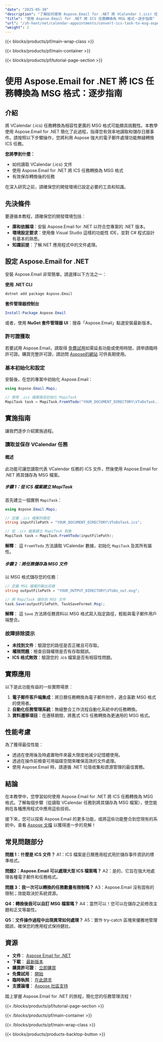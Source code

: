 ```yaml
---
"date": "2025-05-30"
"description": "了解如何使用 Aspose.Email for .NET 將 VCalendar (.ics) 任務轉換為 MSG 格式。本指南將逐步說明如何實現任務的無縫轉換。"
"title": "使用 Aspose.Email for .NET 將 ICS 任務轉換為 MSG 格式－逐步指南"
"url": "/zh-hant/net/calendar-appointments/convert-ics-task-to-msg-aspose-email-net/"
"weight": 1
---
```


{{< blocks/products/pf/main-wrap-class >}}

{{< blocks/products/pf/main-container >}}

{{< blocks/products/pf/tutorial-page-section >}}
# 使用 Aspose.Email for .NET 將 ICS 任務轉換為 MSG 格式：逐步指南

## 介紹

將 VCalendar (.ics) 任務轉換為相容性更廣的 MSG 格式可能頗具挑戰性。本教學使用 Aspose.Email for .NET 簡化了此過程，指導您有效率地讀取和儲存日曆事件。請按照以下步驟操作，您將利用 Aspose 強大的電子郵件處理功能無縫轉換 ICS 任務。

**您將學到什麼：**
- 如何讀取 VCalendar (.ics) 文件
- 使用 Aspose.Email for .NET 將 ICS 任務轉換為 MSG 格式
- 有效保存轉換後的任務

在深入研究之前，請確保您的開發環境已設定必要的工具和知識。

## 先決條件

要遵循本教程，請確保您的開發環境包括：

- **庫和依賴項**：安裝 Aspose.Email for .NET 以符合您專案的 .NET 版本。
- **環境設定要求**：使用像 Visual Studio 這樣的功能性 IDE，並對 C# 程式設計有基本的熟悉。
- **知識前提**：了解.NET 應用程式中的文件處理。

## 設定 Aspose.Email for .NET

安裝 Aspose.Email 非常簡單。請選擇以下方法之一：

**使用 .NET CLI**
```bash
dotnet add package Aspose.Email
```

**套件管理器控制台**
```powershell
Install-Package Aspose.Email
```

或者，使用 **NuGet 套件管理器 UI**：搜尋「Aspose.Email」點選安裝最新版本。

### 許可證獲取

若要試用 Aspose.Email，請取得 [免費試用](https://releases.aspose.com/email/net/)如需延長功能或使用時間，請申請臨時許可證。購買完整許可證，請訪問 [Aspose的網站](https://purchase.aspose.com/buy) 可供長期使用。

### 基本初始化和設定

安裝後，在您的專案中初始化 Aspose.Email：

```csharp
using Aspose.Email.Mapi;

// 使用 .ics 檔案路徑初始化 MapiTask
MapiTask task = MapiTask.FromVTodo("YOUR_DOCUMENT_DIRECTORY\VToDoTask.ics");
```

## 實施指南

讓我們逐步介紹實施過程。

### 讀取並保存 VCalendar 任務

#### 概述
此功能可讓您讀取代表 VCalendar 任務的 ICS 文件，然後使用 Aspose.Email for .NET 將其儲存為 MSG 檔案。

##### 步驟 1：從 ICS 檔案建立 MapiTask

首先建立一個實例 `MapiTask`：

```csharp
using Aspose.Email.Mapi;

// 定義 .ics 檔案的路徑
string inputFilePath = "YOUR_DOCUMENT_DIRECTORY\VToDoTask.ics";

// 從 .ics 檔案建立 MapiTask 對象
MapiTask task = MapiTask.FromVTodo(inputFilePath);
```

**解釋**： 這 `FromVTodo` 方法讀取 VCalendar 數據，初始化 `MapiTask` 及其所有屬性。

##### 步驟 2：將任務儲存為 MSG 文件

以 MSG 格式儲存您的任務：

```csharp
// 定義 MSG 檔案的輸出目錄
string outputFilePath = "YOUR_OUTPUT_DIRECTORY\VToDo_out.msg";

// 將 MapiTask 儲存到 MSG 文件
task.Save(outputFilePath, TaskSaveFormat.Msg);
```

**解釋**： 這 `Save` 方法將任務資料以 MSG 格式寫入指定路徑，輕鬆與電子郵件用戶端整合。

### 故障排除提示
- **未找到文件**：驗證您的路徑是否正確且可存取。
- **權限問題**：檢查目錄權限是否有存取錯誤。
- **ICS 格式無效**：驗證您的 .ics 檔案是否有相容性問題。

## 實際應用

以下是此功能有益的一些實際場景：
1. **電子郵件客戶端集成**：將日曆任務轉換為電子郵件附件，適合喜歡 MSG 格式的使用者。
2. **自動化任務管理系統**：無縫整合工作流程自動化系統中的任務轉換。
3. **資料遷移項目**：在遷移期間，將舊式 ICS 任務轉換為更通用的 MSG 格式。

## 性能考慮

為了獲得最佳性能：
- 透過在使用後及時處置物件來最大限度地減少記憶體使用。
- 透過在操作前檢查可用磁碟空間來確保高效的文件處理。
- 使用 Aspose.Email 時，請遵循 .NET 垃圾收集和資源管理的最佳實務。

## 結論

在本教學中，您學習如何使用 Aspose.Email for .NET 將 ICS 任務轉換為 MSG 格式。了解每個步驟（從讀取 VCalendar 任務到將其儲存為 MSG 檔案），使您能夠在各種應用程式中應用這些技術。

接下來，您可以探索 Aspose.Email 的更多功能，或將這些功能整合到您現有的系統中。查看 [Aspose 文檔](https://reference.aspose.com/email/net/) 以獲得進一步的見解！

## 常見問題部分

**問題 1：什麼是 ICS 文件？**
A1：ICS 檔案是日曆應用程式用於儲存事件資訊的標準格式。

**問題2：Aspose.Email 可以處理大型 ICS 檔案嗎？**
A2：是的，它旨在強大地處理各種電子郵件和任務格式。

**問題 3：我一次可以轉換的任務數量有限制嗎？**
A3：Aspose.Email 沒有固有的限制；效能取決於系統資源。

**Q4：轉換後我可以自訂 MSG 檔案嗎？**
A4：當然可以！您可以在儲存之前修改主題和正文等屬性。

**Q5：文件操作過程中出現異常如何處理？**
A5：實作 try-catch 區塊來優雅地管理錯誤，確保您的應用程式保持健壯。

## 資源
- **文件**： [Aspose Email for .NET](https://reference.aspose.com/email/net/)
- **下載**： [最新版本](https://releases.aspose.com/email/net/)
- **購買許可證**： [立即購買](https://purchase.aspose.com/buy)
- **免費試用**： [開始](https://releases.aspose.com/email/net/)
- **臨時執照**： [在此請求](https://purchase.aspose.com/temporary-license/)
- **支援論壇**： [Aspose 社區支持](https://forum.aspose.com/c/email/10)

踏上掌握 Aspose.Email for .NET 的旅程，簡化您的任務管理流程！

{{< /blocks/products/pf/tutorial-page-section >}}

{{< /blocks/products/pf/main-container >}}

{{< /blocks/products/pf/main-wrap-class >}}

{{< blocks/products/products-backtop-button >}}